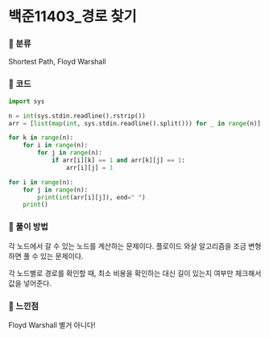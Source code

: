 # 백준11403\_경로 찾기

### &#127822; 분류

Shortest Path, Floyd Warshall

### &#127822; 코드

```python
import sys

n = int(sys.stdin.readline().rstrip())
arr = [list(map(int, sys.stdin.readline().split())) for _ in range(n)]

for k in range(n):
    for i in range(n):
        for j in range(n):
            if arr[i][k] == 1 and arr[k][j] == 1:
                arr[i][j] = 1

for i in range(n):
    for j in range(n):
        print(int(arr[i][j]), end=" ")
    print()
```

### &#127822; 풀이 방법

각 노드에서 갈 수 있는 노드를 계산하는 문제이다. 플로이드 와샬 알고리즘을 조금 변형하면 풀 수 있는 문제이다.

각 노드별로 경로를 확인할 때, 최소 비용을 확인하는 대신 길이 있는지 여부만 체크해서 값을 넣어준다.

### &#127822; 느낀점

Floyd Warshall 별거 아니다!